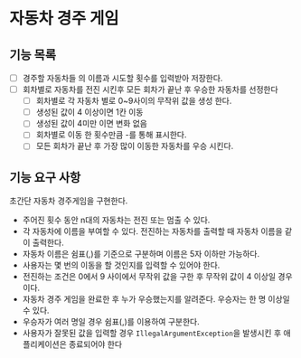 # 자동차 경주 게임

## 기능 목록

- [ ]  경주할 자동차들 의 이름과 시도할 횟수를 입력받아 저장한다.
- [ ]  회차별로 자동차를 전진 시킨후 모든 회차가 끝난 후 우승한 자동차를 선정한다
    - [ ]  회차별로 각 자동차 별로 0~9사이의 무작위 값을 생성 한다.
    - [ ]  생성된 값이 4 이상이면 1칸 이동
    - [ ]  생성된 값이 4미만 이면  변화 없음
    - [ ]  회차별로 이동 한 횟수만큼 -를 통해 표시한다.
    - [ ]  모든 회차가 끝난 후 가장 많이 이동한 자동차를 우승 시킨다.

## 기능 요구 사항

초간단 자동차 경주게임을 구현한다.
- 주어진 횟수 동안 n대의 자동차는 전진 또는 멈출 수 있다.
- 각 자동차에 이름을 부여할 수 있다. 전진하는 자동차를 출력할 때 자동차 이름을 같이 출력한다.
- 자동차 이름은 쉼표(,)를 기준으로 구분하며 이름은 5자 이하만 가능하다.
- 사용자는 몇 번의 이동을 할 것인지를 입력할 수 있어야 한다.
- 전진하는 조건은 0에서 9 사이에서 무작위 값을 구한 후 무작위 값이 4 이상일 경우이다.
- 자동차 경주 게임을 완료한 후 누가 우승했는지를 알려준다. 우승자는 한 명 이상일 수 있다.
- 우승자가 여러 명일 경우 쉼표(,)를 이용하여 구분한다.
- 사용자가 잘못된 값을 입력할 경우 `IllegalArgumentException`을 발생시킨 후 애플리케이션은 종료되어야 한다

